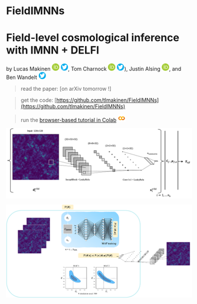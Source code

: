 # FieldIMNNs
# Field-level cosmological inference with IMNN + DELFI

by Lucas Makinen [<img src="https://raw.githubusercontent.com/tlmakinen/FieldIMNNs/master/tutorial/plots/Orcid-ID.png" alt="drawing" width="20"/>](https://orcid.org/0000-0002-3795-6933 "") [<img src="https://raw.githubusercontent.com/tlmakinen/FieldIMNNs/master/tutorial/plots/twitter-graphic.png" alt="drawing" width="20" style="background-color: transparent"/>](https://twitter.com/lucasmakinen?lang=en ""), Tom Charnock [<img src="https://raw.githubusercontent.com/tlmakinen/FieldIMNNs/master/tutorial/plots/Orcid-ID.png" alt="drawing" width="20"/>](https://orcid.org/0000-0002-7416-3107 "Redirect to orcid") [<img src="https://raw.githubusercontent.com/tlmakinen/FieldIMNNs/master/tutorial/plots/twitter-graphic.png" alt="drawing" width="20" style="background-color: transparent"/>](https://twitter.com/t_charnock?lang=en "")), Justin Alsing [<img src="https://raw.githubusercontent.com/tlmakinen/FieldIMNNs/master/tutorial/plots/Orcid-ID.png" alt="drawing" width="20"/>](https://scholar.google.com/citations?user=ICPFL8AAAAAJ&hl=en "Redirect to orcid"), and Ben Wandelt [<img src="https://raw.githubusercontent.com/tlmakinen/FieldIMNNs/master/tutorial/plots/twitter-graphic.png" alt="drawing" width="20" style="background-color: transparent"/>](https://twitter.com/bwandelt?lang=en "")

>read the paper: [on arXiv tomorrow !]

>get the code:  [https://github.com/tlmakinen/FieldIMNNs](https://github.com/tlmakinen/FieldIMNNs)

>run the [browser-based tutorial in Colab](https://colab.research.google.com/drive/1SuYCYfrdA0mc0X8tBTja26ih0qw7hVi5#scrollTo=rhDw3VXPPDMW) [<img src="https://raw.githubusercontent.com/tlmakinen/FieldIMNNs/master/tutorial/plots/colab-logo.png" alt="drawing" width="20"/>](https://colab.research.google.com/drive/1SuYCYfrdA0mc0X8tBTja26ih0qw7hVi5#scrollTo=rhDw3VXPPDMW)

<img src="https://raw.githubusercontent.com/tlmakinen/FieldIMNNs/master/tutorial/plots/imnn-scheme.png" alt="drawing" width="700"/>


![full-diagram](https://raw.githubusercontent.com/tlmakinen/FieldIMNNs/master/tutorial/plots/anim-diagram.png)

